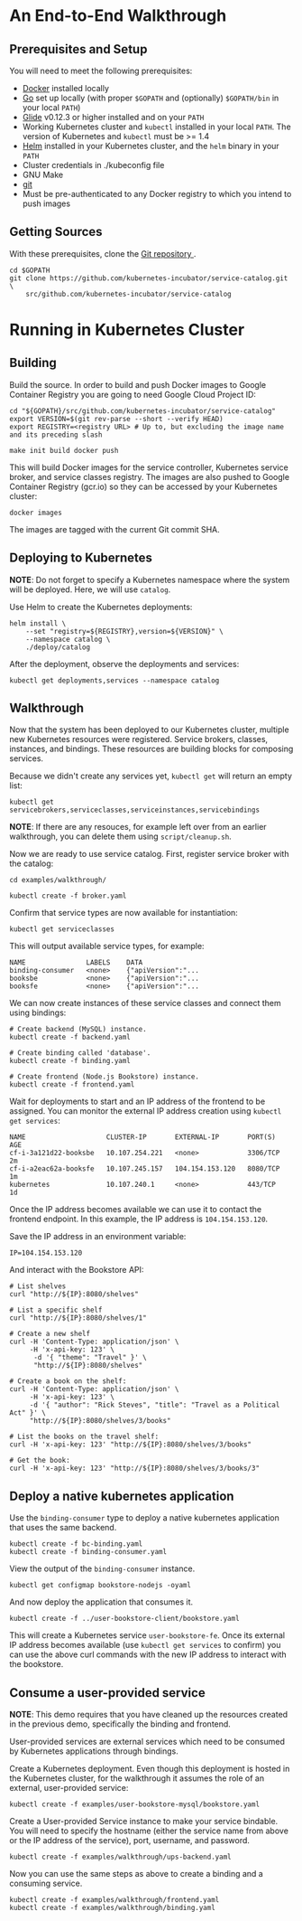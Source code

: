 # An End-to-End Walkthrough

## Prerequisites and Setup

You will need to meet the following prerequisites:

* [Docker](https://www.docker.com) installed locally
* [Go](https://golang.org) set up locally (with proper `$GOPATH`
  and (optionally) `$GOPATH/bin` in your local `PATH`)
* [Glide](https://github.com/masterminds/glide) v0.12.3 or higher installed
  and on your `PATH`
* Working Kubernetes cluster and `kubectl` installed in your local `PATH`.
  The version of Kubernetes and `kubectl` must be >= 1.4
* [Helm](https://helm.sh) installed in your Kubernetes cluster,
  and the `helm` binary in your `PATH`
* Cluster credentials in ./kubeconfig file
* GNU Make
* [git](https://git-scm.com)
* Must be pre-authenticated to any Docker registry to which you intend to push
  images

## Getting Sources

With these prerequisites, clone the [Git repository
](https://github.com/kubernetes-incubator/service-catalog.git).

    cd $GOPATH
    git clone https://github.com/kubernetes-incubator/service-catalog.git \
        src/github.com/kubernetes-incubator/service-catalog

# Running in Kubernetes Cluster

## Building

Build the source. In order to build and push Docker images to Google
Container Registry you are going to need Google Cloud Project ID:

    cd "${GOPATH}/src/github.com/kubernetes-incubator/service-catalog"
    export VERSION=$(git rev-parse --short --verify HEAD)
    export REGISTRY=<registry URL> # Up to, but excluding the image name and its preceding slash

    make init build docker push

This will build Docker images for the service controller, Kubernetes service
broker, and service classes registry. The images are also pushed to Google
Container Registry (gcr.io) so they can be accessed by your Kubernetes cluster:

    docker images

The images are tagged with the current Git commit SHA.

## Deploying to Kubernetes

**NOTE**: Do not forget to specify a Kubernetes namespace where the system will
be deployed. Here, we will use `catalog`.

Use Helm to create the Kubernetes deployments:

    helm install \
        --set "registry=${REGISTRY},version=${VERSION}" \
        --namespace catalog \
        ./deploy/catalog

After the deployment, observe the deployments and services:

    kubectl get deployments,services --namespace catalog

## Walkthrough

Now that the system has been deployed to our Kubernetes cluster, multiple
new Kubernetes resources were registered. Service brokers, classes, instances,
and bindings. These resources are building blocks for composing services.

Because we didn't create any services yet, `kubectl get` will return an empty
list:

    kubectl get servicebrokers,serviceclasses,serviceinstances,servicebindings

**NOTE**: If there are any resouces, for example left over from an earlier
walkthrough, you can delete them using `script/cleanup.sh`.

Now we are ready to use service catalog. First, register service broker with the
catalog:

    cd examples/walkthrough/

    kubectl create -f broker.yaml

Confirm that service types are now available for instantiation:

    kubectl get serviceclasses

This will output available service types, for example:

    NAME               LABELS    DATA
    binding-consumer   <none>    {"apiVersion":"...
    booksbe            <none>    {"apiVersion":"...
    booksfe            <none>    {"apiVersion":"...

We can now create instances of these service classes and connect them
using bindings:

    # Create backend (MySQL) instance.
    kubectl create -f backend.yaml

    # Create binding called 'database'.
    kubectl create -f binding.yaml

    # Create frontend (Node.js Bookstore) instance.
    kubectl create -f frontend.yaml

Wait for deployments to start and an IP address of the frontend to be
assigned. You can monitor the external IP address creation using
`kubectl get services`:

    NAME                    CLUSTER-IP       EXTERNAL-IP       PORT(S)    AGE
    cf-i-3a121d22-booksbe   10.107.254.221   <none>            3306/TCP   2m
    cf-i-a2eac62a-booksfe   10.107.245.157   104.154.153.120   8080/TCP   1m
    kubernetes              10.107.240.1     <none>            443/TCP    1d

Once the IP address becomes available we can use it to contact the frontend
endpoint. In this example, the IP address is `104.154.153.120`.

Save the IP address in an environment variable:

    IP=104.154.153.120

And interact with the Bookstore API:

    # List shelves
    curl "http://${IP}:8080/shelves"

    # List a specific shelf
    curl "http://${IP}:8080/shelves/1"

    # Create a new shelf
    curl -H 'Content-Type: application/json' \
         -H 'x-api-key: 123' \
          -d '{ "theme": "Travel" }' \
          "http://${IP}:8080/shelves"

    # Create a book on the shelf:
    curl -H 'Content-Type: application/json' \
         -H 'x-api-key: 123' \
         -d '{ "author": "Rick Steves", "title": "Travel as a Political Act" }' \
         "http://${IP}:8080/shelves/3/books"

    # List the books on the travel shelf:
    curl -H 'x-api-key: 123' "http://${IP}:8080/shelves/3/books"

    # Get the book:
    curl -H 'x-api-key: 123' "http://${IP}:8080/shelves/3/books/3"

## Deploy a native kubernetes application

Use the `binding-consumer` type to deploy a native kubernetes application that
uses the same backend.

    kubectl create -f bc-binding.yaml
    kubectl create -f binding-consumer.yaml

View the output of the `binding-consumer` instance.

    kubectl get configmap bookstore-nodejs -oyaml

And now deploy the application that consumes it.

    kubectl create -f ../user-bookstore-client/bookstore.yaml

This will create a Kubernetes service `user-bookstore-fe`. Once its external
IP address becomes available (use `kubectl get services` to confirm) you can
use the above curl commands with the new IP address to interact with the
bookstore.

## Consume a user-provided service

**NOTE**: This demo requires that you have cleaned up the resources created in
the previous demo, specifically the binding and frontend.

User-provided services are external services which need to be consumed by
Kubernetes applications through bindings.

Create a Kubernetes deployment. Even though this deployment is hosted in the
Kubernetes cluster, for the walkthrough it assumes the role of an external,
user-provided service:

    kubectl create -f examples/user-bookstore-mysql/bookstore.yaml

Create a User-provided Service instance to make your service bindable. You will
need to specify the hostname (either the service name from above or the IP
address of the service), port, username, and password.

    kubectl create -f examples/walkthrough/ups-backend.yaml

Now you can use the same steps as above to create a binding and a consuming
service.

    kubectl create -f examples/walkthrough/frontend.yaml
    kubectl create -f examples/walkthrough/binding.yaml
